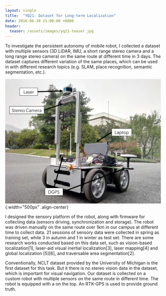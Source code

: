 ```yaml
---
layout: single
title:  "YQ21: Dataset for Long-term Localization"
date: 2016-06-30 21:00:00 +0800
header:
  teaser: /assets/images/yq21-teaser.jpg
---
```

To investigate the persistent autonomy of mobile robot, I collected a dataset with multiple sensors (3D LiDAR, IMU, a short range stereo camera and a long range stereo camera) on the same route at different time in 3 days. The dataset captures different variation of the same places, which can be used in with different research topics (e.g. SLAM, place recognition, semantic segmentation, etc.).

![](/assets/images/thomas-pioneer.jpg){:width="500px" .align-center}

I designed the sensory platform of the robot, along with firmware for collecting data (sensors driving, synchronization and storage). The robot was driven manually on the same route over 1km in our campus at different time to collect data. 21 sessions of sensory data were collected in spring as training set, while 3 in autumn and 1 in winter as test set. There are some research works conducted based on this data set, such as vision-based localization[1], laser-aid visual inertial localization[3], laser mapping[4] and global localization [5][6], and traversable area segmentation[2].

Conventionally, NCLT dataset provided by the University of Michigan is the first dataset for this task. But it there is no stereo vision data in the dataset, which is important for visual navigation. Our dataset is collected on a custom robot with multiple sensors on the same route in different time. The robot is equipped with a  on the top. An RTK-GPS is used to provide ground truth.
